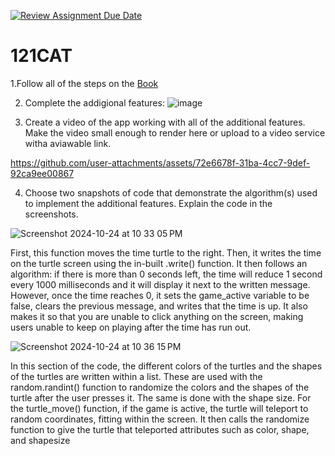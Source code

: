 [![Review Assignment Due Date](https://classroom.github.com/assets/deadline-readme-button-22041afd0340ce965d47ae6ef1cefeee28c7c493a6346c4f15d667ab976d596c.svg)](https://classroom.github.com/a/QKp42A0s)
# 121CAT

1.Follow all of the steps on the [Book](https://pltw.read.inkling.com/a/b/5310c007377c46e28d745961310f0c2e/p/93f2c351e3c34598b8b71bf2ebc40abe)

2. Complete the addigional features:
   ![image](https://github.com/user-attachments/assets/f99d7777-6fea-47e5-bf9a-fc452f835952)

3. Create a video of the app working with all of the additional features. Make the video small enough to render here or upload to a video service witha aviawable link.

https://github.com/user-attachments/assets/72e6678f-31ba-4cc7-9def-92ca9ee00867

4. Choose two snapshots of code that demonstrate the algorithm(s) used to implement the additional features. Explain the code in the screenshots.

![Screenshot 2024-10-24 at 10 33 05 PM](https://github.com/user-attachments/assets/55fd68d8-c48d-4efe-9380-8ca316ccec3a)

First, this function moves the time turtle to the right. Then, it writes the time on the turtle screen using the in-built .write() function. It then follows an algorithm: if there is more than 0 seconds left, the time will reduce 1 second every 1000 milliseconds and it will display it next to the written message. However, once the time reaches 0, it sets the game_active variable to be false, clears the previous message, and writes that the time is up. It also makes it so that you are unable to click anything on the screen, making users unable to keep on playing after the time has run out.

![Screenshot 2024-10-24 at 10 36 15 PM](https://github.com/user-attachments/assets/feeaf198-f8ac-4fea-a71c-8b5a530182a0)

In this section of the code, the different colors of the turtles and the shapes of the turtles are written within a list. These are used with the random.randint() function to randomize the colors and the shapes of the turtle after the user presses it. The same is done with the shape size. For the turtle_move() function, if the game is active, the turtle will teleport to random coordinates, fitting within the screen. It then calls the randomize function to give the turtle that teleported attributes such as color, shape, and shapesize
